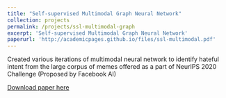```yaml
---
title: "Self-supervised Multimodal Graph Neural Network"
collection: projects
permalink: /projects/ssl-multimodal-graph
excerpt: 'Self-supervised Multimodal Graph Neural Network'
paperurl: 'http://academicpages.github.io/files/ssl-multimodal.pdf'
---
```

Created various iterations of multimodal neural network to identify hateful intent from the large corpus of memes offered as a part
of NeurIPS 2020 Challenge (Proposed by Facebook AI)

[Download paper here](http://academicpages.github.io/files/ssl-multimodal.pdf)